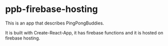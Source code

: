 # ppb-firebase-hosting

This is an app that describes PingPongBuddies.

It is built with Create-React-App, it has firebase functions and it is hosted on firebase hosting.
